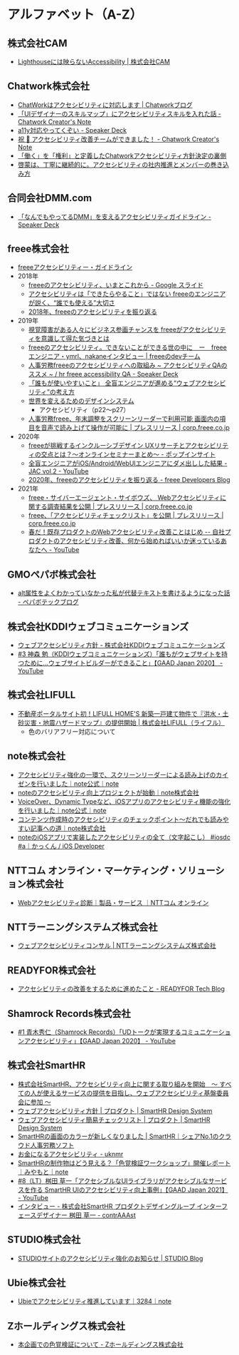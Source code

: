 # アルファベット（A-Z）

## 株式会社CAM
- [Lighthouseには映らないAccessibility | 株式会社CAM](https://cam-inc.co.jp/p/techblog/466554823458685993)

## Chatwork株式会社
- [ChatWorkはアクセシビリティに対応します | Chatworkブログ](https://blog-ja.chatwork.com/2017/04/chatwork_20.html)
- [「UIデザイナーのスキルマップ」にアクセシビリティスキルを入れた話 - Chatwork Creator's Note](https://creators-note.chatwork.com/entry/2019/12/18/172314)
- [a11y対応やってくぞい - Speaker Deck](https://speakerdeck.com/yukilabo/a11ydui-ying-yatutekuzoi)
- [祝 🎉 アクセシビリティ改善チームができました！ - Chatwork Creator's Note](https://creators-note.chatwork.com/entry/2020/11/10/113000)
- [「働く」を「権利」と定義したChatworkアクセシビリティ方針決定の裏側](https://cocoda.design/emim/p/p2705ac0df7cf)
- [啓蒙は、丁寧に継続的に。アクセシビリティの社内推進とメンバーの巻き込み方](https://cocoda.design/emim/p/p5ef8dd28de53)

## 合同会社DMM.com
- [「なんでもやってるDMM」を支えるアクセシビリティガイドライン - Speaker Deck](https://speakerdeck.com/miterashishohei/nandemoyatuterudmm-wozhi-eruakusesibiriteigaidorain)

## freee株式会社
- [freeeアクセシビリティー・ガイドライン](https://a11y-guidelines.freee.co.jp/)
- 2018年
  - [freeeのアクセシビリティ、いまとこれから - Google スライド](https://docs.google.com/presentation/d/1D2DP0aP4l5N3MKNtt-LbfLeAEexkXYs4snC8vmzur3o/edit#slide=id.p)
  - [アクセシビリティは「できたらやること」ではない freeeのエンジニアが説く、“誰でも使える”大切さ](https://logmi.jp/tech/articles/281134)
  - [2018年、freeeのアクセシビリティを振り返る](https://developers.freee.co.jp/entry/freee-a11y-2018)
- 2019年
  - [視覚障害がある人々にビジネス参画チャンスを freeeがアクセシビリティを意識して得た気づきとは](https://www.freee.co.jp/blog/pickup_accessibility.html)
  - [freeeのアクセシビリティ。できないことができる世の中に　ー　freeeエンジニア・ymrl、nakaneインタビュー | freeeのdevチーム](https://www.wantedly.com/companies/freee/post_articles/169114)
  - [人事労務freeeのアクセシビリティへの取組み ~ アクセシビリティQAのススメ ~ / hr freee accessibility QA - Speaker Deck](https://speakerdeck.com/ytyt/hr-freee-accessibility-qa)
  - [「誰もが使いやすいこと」 全盲エンジニアが進める“ウェブアクセシビリティ”の考え方](https://www.fnn.jp/articles/-/957)
  - [世界を変えるためのデザインシステム](https://speakerdeck.com/ymrl/shi-jie-wobian-erutamefalsedezainsisutemu)
    - アクセシビリティ（p22〜p27）
  - [人事労務freee、年末調整をスクリーンリーダーで利用可能 画面内の項目を音声で読み上げて操作が可能に | プレスリリース | corp.freee.co.jp](https://corp.freee.co.jp/news/freee-nentchou-9650.html)
- 2020年
  - [freeeが挑戦するインクルーシブデザイン UXリサーチとアクセシビリティの交点とは？～オンラインセミナーまとめ～ - ポップインサイト](https://popinsight.jp/blog/?p=9475)
  - [全盲エンジニアがiOS/Android/WebUIエンジニアにダメ出しした結果 - JAC vol.2 - YouTube](https://www.youtube.com/watch?v=AD4NtnXZmc0&t=2s)
  - [2020年、freeeのアクセシビリティを振り返る - freee Developers Blog](https://developers.freee.co.jp/entry/freee-a11y-2020)
- 2021年
  - [freee・サイバーエージェント・サイボウズ、 Webアクセシビリティに関する調査結果を公開 | プレスリリース | corp.freee.co.jp](https://corp.freee.co.jp/news/web-accessibility.html)
  - [freee、「アクセシビリティチェックリスト」を公開 | プレスリリース | corp.freee.co.jp](https://corp.freee.co.jp/news/accessibility-checklist.html)
  - [春だ！既存プロダクトのWebアクセシビリティ改善ことはじめ -- 自社プロダクトのアクセシビリティ改善、何から始めればいいか迷っているあなたへ - YouTube](https://www.youtube.com/watch?v=lYAAFxjtjDM)

## GMOペパボ株式会社
- [alt属性をよくわかっていなかった私が代替テキストを書けるようになった話 - ペパボテックブログ](https://tech.pepabo.com/2020/08/27/writing-alt-text/)

## 株式会社KDDIウェブコミュニケーションズ
- [ウェブアクセシビリティ方針 - 株式会社KDDIウェブコミュニケーションズ](https://www.kddi-webcommunications.co.jp/accessibility/)
- [#3 神森 勉（KDDIウェブコミュニケーションズ）「誰もがウェブサイトを持つために…ウェブサイトビルダーができること」【GAAD Japan 2020】 - YouTube](https://www.youtube.com/watch?v=1LCb-7ju3_U)

## 株式会社LIFULL
- [不動産ポータルサイト初！LIFULL HOME'S 新築一戸建て物件で『洪水・土砂災害・地震ハザードマップ』の提供開始 | 株式会社LIFULL（ライフル）](https://lifull.com/news/20819/)
  - 色のバリアフリー対応について

## note株式会社
- [アクセシビリティ強化の一環で、スクリーンリーダーによる読み上げのカイゼンを行いました｜note公式｜note](https://note.com/info/n/n4dbe29c380a1)
- [noteのアクセシビリティ向上プロジェクトが始動｜note株式会社](https://note.jp/n/na23fead88b93)
- [VoiceOver、Dynamic Typeなど、iOSアプリのアクセシビリティ機能の強化を行いました｜note公式｜note ](https://note.com/info/n/nfcc92e285d96)
- [コンテンツ作成時のアクセシビリティのチェックポイント〜だれでも読みやすい記事への道｜note株式会社](https://note.jp/n/n868b975ca017)
- [noteのiOSアプリで実装したアクセシビリティの全て（文字起こし） #iosdc #a｜かっくん / iOS Developer](https://fromkk.me/n/n2dbeb54cdf0d)

## NTTコム オンライン・マーケティング・ソリューション株式会社
- [Webアクセシビリティ診断｜製品・サービス ｜NTTコム オンライン](https://www.nttcoms.com/service/webaccessibility/)

## NTTラーニングシステムズ株式会社
- [ウェブアクセシビリティコンサル | NTTラーニングシステムズ株式会社](https://www.nttls.co.jp/webaccessibilityconsul)

## READYFOR株式会社
- [アクセシビリティの改善をするために進めたこと - READYFOR Tech Blog](https://tech.readyfor.jp/entry/2020/12/17/143527)

## Shamrock Records株式会社
- [#1 青木秀仁（Shamrock Records）「UDトークが実現するコミュニケーションアクセシビリティ」【GAAD Japan 2020】 - YouTube](https://www.youtube.com/watch?v=aaLYxxfFFY8)

## 株式会社SmartHR
- [株式会社SmartHR、アクセシビリティ向上に関する取り組みを開始　〜 すべての人が使えるサービスの提供を目指し、ウェブアクセシビリティ基盤委員会に参加 〜](https://smarthr.co.jp/news/press/23841/)
- [ウェブアクセシビリティ方針 | プロダクト | SmartHR Design System](https://smarthr.design/products/accessibility/)
- [ウェブアクセシビリティ簡易チェックリスト | プロダクト | SmartHR Design System](https://smarthr.design/products/accessibility/check-list/)
- [SmartHRの画面のカラーが新しくなりました | SmartHR｜シェアNo.1のクラウド人事労務ソフト](https://smarthr.jp/update/21763)
- [お金になるアクセシビリティ - uknmr](https://uknmr.github.io/blog/smarthr-a11y-2020.html)
- [SmartHRの制作物はどう見える？「色覚検証ワークショップ」開催レポート｜みやもと｜note](https://note.com/s0rmymt/n/n4531bb7db576)
- [#8（LT）桝田 草一「アクセシブルなUIライブラリがアクセシブルなサービスを作る SmartHR UIのアクセシビリティ向上事例」【GAAD Japan 2021】 - YouTube](https://www.youtube.com/watch?v=hyuQ3SUEfgc)
- [インタビュー - 株式会社SmartHR プロダクトデザイングループ インターフェースデザイナー 桝田 草一 - contrAAAst](https://contraaast.jp/posts/soichi-masuda)

## STUDIO株式会社
- [STUDIOサイトのアクセシビリティ強化のお知らせ | STUDIO Blog](https://blog.studio.design/ja/posts/outline0)

## Ubie株式会社
- [Ubieでアクセシビリティ推進しています｜3284｜note](https://note.com/3284/n/n8c1bc619514c)

## Zホールディングス株式会社
- [本企画での色覚検証について - Zホールディングス株式会社](https://events.z-holdings.co.jp/tougou/color.html)